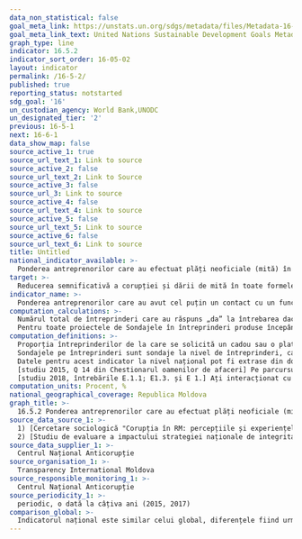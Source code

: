 ```yaml
---
data_non_statistical: false
goal_meta_link: https://unstats.un.org/sdgs/metadata/files/Metadata-16-05-02.pdf
goal_meta_link_text: United Nations Sustainable Development Goals Metadata (pdf 1361kB)
graph_type: line
indicator: 16.5.2
indicator_sort_order: 16-05-02
layout: indicator
permalink: /16-5-2/
published: true
reporting_status: notstarted
sdg_goal: '16'
un_custodian_agency: World Bank,UNODC
un_designated_tier: '2'
previous: 16-5-1
next: 16-6-1
data_show_map: false
source_active_1: true
source_url_text_1: Link to source
source_active_2: false
source_url_text_2: Link to Source
source_active_3: false
source_url_3: Link to source
source_active_4: false
source_url_text_4: Link to source
source_active_5: false
source_url_text_5: Link to source
source_active_6: false
source_url_text_6: Link to source
title: Untitled
national_indicator_available: >-
  Ponderea antreprenorilor care au efectuat plăți neoficiale (mită) în ultimele 12 luni
target: >-
  Reducerea semnificativă a corupției și dării de mită în toate formele sale
indicator_name: >-
  Ponderea antreprenorilor care au avut cel puțin un contact cu un funcționar public și care au plătit mită unui funcționar public sau au fost rugați să plătească mită de către acești funcționari publici în ultimele 12 luni
computation_calculations: >-
  Numărul total de întreprinderi care au răspuns „da” la întrebarea dacă în ultimele 12 luni au efectuat cel puțin o dată o plată informată (mită) sau oferit un cadou unui funcționar fiscal, sau de la care a fost solicitată mită sau un cadou în perioada de referință, raportat la numărul total de întreprinderi incluse în cercetare care au avut cel puțin un contact cu un funcționar fiscal în perioada respectivă * 100<br> 
  Pentru toate proiectele de Sondajele în întreprinderi produse începând cu anul 2016, setul de date rezultat deține un eșantion ponderat. Prin urmare, valoarea indicatorului, care este calculată folosind Stata, include aceste greutăți de eșantionare, precum și straturile de proiectare.
computation_definitions: >-
  Proporția întreprinderilor de la care se solicită un cadou sau o plată informală (mită) atunci când se întâlnesc cu funcționarii fiscali. Datele pentru acest indicator sunt colectate în cadrul [sondajelor pe întreprinderi](http://www.enterprisesurveys.org), în care există o întrebare standard prin care respondenții sunt întrebați dacă a fost inspectați sau invitați să se întâlnească cu reprezentații autorităților fiscale. Dacă respondenții indică „da”, atunci există o întrebare următoare prin care aceștia sunt întrebați dacă este de așteptat  să ofere un cadou sau o plată informală în timpul acestor inspecții / întâlniri. Opțiunile de răspuns sunt: „da”, „nu”, „nu știu” și „refuz”.<br> 
  Sondajele pe întreprinderi sunt sondaje la nivel de întreprinderi, care sunt realizate în țările cliente ale Băncii Mondiale. Sondajul se concentrează pe diverse aspecte ale mediului de afaceri, precum și pe măsurile de rezultat ale firmei, cum ar fi vânzările anuale, productivitatea, etc. Pentru fiecare țară, sondajul se realizează aproximativ la fiecare 4-5 ani.<br> 
  Datele pentru acest indicator la nivel național pot fi extrase din două surse: <br> 
  [studiu 2015, Q 14 din Chestionarul oamenilor de afaceri] Pe parcursul ultimului an Dvs, (sau altcineva din întreprinderea Dvs,) ați plătit neoficial sau ați oferit cadouri angajaților din următoarele instituții/servicii/domenii?<br> 
  [studiu 2018, întrebările E.1.1; E1.3. și E 1.] Ați interacționat cu următoarele instituții în ultimele 12 luni? Ați plătit bani neoficial în ultimele 12 luni? Ați oferit cadouri în ultimele 12 luni?
computation_units: Procent, %
national_geographical_coverage: Republica Moldova
graph_title: >-
  16.5.2 Ponderea antreprenorilor care au efectuat plăți neoficiale (mită) în ultimele 12 luni
source_data_source_1: >-
  1) [Cercetare sociologică "Corupția în RM: percepțiile și experiențele proprii ale oamenilor de afaceri și gospodăriilor casnice, 2015](http://www.transparency.md/wp-content/uploads/2017/06/TI_Moldova_Cercetare_Sociologica_2015.pdf) <br> 
  2) [Studiu de evaluare a impactului strategiei naționale de integritate și anticorupție – Moldova 2017](http://www.md.undp.org/content/moldova/ro/home/library/effective_governance/studiu-de-evaluare-a-impactului-strategiei-naionale-de-integrita.html)
source_data_supplier_1: >-
  Centrul Național Anticorupție
source_organisation_1: >-
  Transparency International Moldova
source_responsible_monitoring_1: >-
  Centrul Național Anticorupție
source_periodicity_1: >-
  periodic, o dată la câțiva ani (2015, 2017)
comparison_global: >-
  Indicatorul național este similar celui global, diferențele fiind următoarele: Sursa de colectare a datelor, care este diferita, pentru indicatorul global fiind utilizate Sondajele în întreprinderi realizate în baza metodologiei Băncii Mondiale o data la 4-5 ani. O altă diferență sunt întrebările diferite din chestionarele studiilor naționale realizate în anii 2015 și 2018 , precum și anumite diferențe ale formulelor de calculare a datelor
---
```

